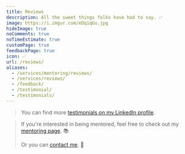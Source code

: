 ```yaml
---
title: Reviews
description: All the sweet things folks have had to say. ✅
image: https://i.imgur.com/eDqiqGu.jpg
hideImage: true
noComments: true
noTimeEstimate: true
customPage: true
feedbackPage: true
icon: ✅
url: /reviews/
aliases:
  - /services/mentoring/reviews/
  - /services/reviews/
  - /feedback/
  - /testimonial/
  - /testimonials/
---
```


> You can find more [testimonials on my LinkedIn profile](https://www.linkedin.com/in/fvcproductions/).

> If you're interested in being mentored, feel free to check out my [mentoring page](/mentoring/ "Mentoring"). 📚
>
> Or you can [contact me](/contact/ "Contact Me"). 📩️
